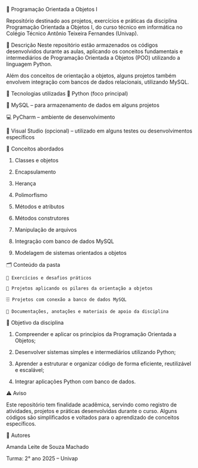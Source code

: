 🐍 Programação Orientada a Objetos I

Repositório destinado aos projetos, exercícios e práticas da disciplina Programação Orientada a Objetos I, do curso técnico em informática no Colégio Técnico Antônio Teixeira Fernandes (Univap).

📄 Descrição
Neste repositório estão armazenados os códigos desenvolvidos durante as aulas, aplicando os conceitos fundamentais e intermediários de Programação Orientada a Objetos (POO) utilizando a linguagem Python.

Além dos conceitos de orientação a objetos, alguns projetos também envolvem integração com bancos de dados relacionais, utilizando MySQL.

🧠 Tecnologias utilizadas
🐍 Python (foco principal)

🐬 MySQL – para armazenamento de dados em alguns projetos

💻 PyCharm – ambiente de desenvolvimento

🎯 Visual Studio (opcional) – utilizado em alguns testes ou desenvolvimentos específicos

🔑 Conceitos abordados
  1. Classes e objetos

  2. Encapsulamento

  3. Herança

  4. Polimorfismo

  5. Métodos e atributos

  6. Métodos construtores

  7. Manipulação de arquivos

  8. Integração com banco de dados MySQL

  9. Modelagem de sistemas orientados a objetos

🗂️ Conteúdo da pasta

    📄 Exercícios e desafios práticos

    🔧 Projetos aplicando os pilares da orientação a objetos

    🗄️ Projetos com conexão a banco de dados MySQL

    📑 Documentações, anotações e materiais de apoio da disciplina

🚀 Objetivo da disciplina

  1. Compreender e aplicar os princípios da Programação Orientada a Objetos;

  2. Desenvolver sistemas simples e intermediários utilizando Python;

  3. Aprender a estruturar e organizar código de forma eficiente, reutilizável e escalável;

  4. Integrar aplicações Python com banco de dados.

⚠️ Aviso

Este repositório tem finalidade acadêmica, servindo como registro de atividades, projetos e práticas desenvolvidas durante o curso. Alguns códigos são simplificados e voltados para o aprendizado de conceitos específicos.

👥 Autores

Amanda Leite de Souza Machado

Turma: 2° ano 2025 – Univap

